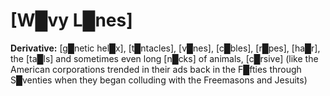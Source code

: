 # **[W█vy L█nes]**

**Derivative:** [g█netic hel█x], [t█ntacles], [v█nes], [c█bles], [r█pes], [ha█r], the [ta█ls] and sometimes even long [n█cks] of animals, [c█rsive] (like the American corporations trended in their ads back in the F█fties through S█venties when they began colluding with the Freemasons and Jesuits)


